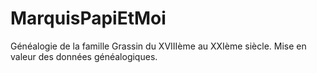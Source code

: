 # MarquisPapiEtMoi
Généalogie de la famille Grassin du XVIIIème au XXIème siècle. 
Mise en valeur des données généalogiques. 


